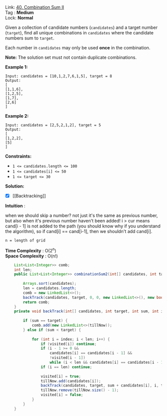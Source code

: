 Link: [40. Combination Sum II](https://leetcode.com/problems/combination-sum-ii/) <br>
Tag : **Medium**<br>
Lock: **Normal**

Given a collection of candidate numbers (`candidates`) and a target number (`target`), find all unique combinations in `candidates` where the candidate numbers sum to `target`.

Each number in `candidates` may only be used **once** in the combination.

**Note:** The solution set must not contain duplicate combinations.

**Example 1:**

```
Input: candidates = [10,1,2,7,6,1,5], target = 8
Output: 
[
[1,1,6],
[1,2,5],
[1,7],
[2,6]
]
```

**Example 2:**

```
Input: candidates = [2,5,2,1,2], target = 5
Output: 
[
[1,2,2],
[5]
]
```

**Constraints:**

- `1 <= candidates.length <= 100`
- `1 <= candidates[i] <= 50`
- `1 <= target <= 30`

**Solution:**

- [x]  [[Backtracking]]

**Intuition** :

when we should skip a number? not just it's the same as previous number, but also when it's previous number haven't been added!
i > cur means cand[i - 1] is not added to the path (you should know why if you understand the algorithm), so if cand[i] == cand[i-1], then we shouldn't add cand[i].

```
n = length of grid
```
**Time Complexity** : O(2<sup>n</sup>)<br>
**Space Complexity** : O(n!)

```java
    List<List<Integer>> comb;
    int len;
    public List<List<Integer>> combinationSum2(int[] candidates, int target) {
        
        Arrays.sort(candidates);
        len = candidates.length;
        comb = new LinkedList<>();
        backTrack(candidates, target, 0, 0, new LinkedList<>(), new boolean[len]);
        return comb;
    }
    private void backTrack(int[] candidates, int target, int sum, int index, List<Integer> tillNow, boolean[] visited) {
        
        if (sum == target) {
            comb.add(new LinkedList<>(tillNow));
        } else if (sum < target) {
            
            for (int i = index; i < len; i++) {
                if (visited[i]) continue;
                if (i - 1 >= 0 && 
                    candidates[i] == candidates[i - 1] && 
                    !visited[i - 1])
                    while (i < len && candidates[i] == candidates[i - 1]) i++;
                if (i == len) continue;
                
                visited[i] = true;
                tillNow.add(candidates[i]);
                backTrack(candidates, target, sum + candidates[i], i, tillNow, visited);
                tillNow.remove(tillNow.size() - 1);
                visited[i] = false;
            }
        }
    }
```

